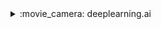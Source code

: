 ---
---

<details>
<summary>:movie_camera: deeplearning.ai</summary>

* Description - Deep Learning specialization on Coursera by Andrew Ng.

* Review - This speciaization is a great introduction to deep learning! Andrew Ng is able to convey a lot of information throughout each of the 5 courses without causing students to get bogged down by the nitty gritties of the subject matter. This approach of providing a layer of abstraction carries over to the assigments and quizzes sometimes making them too simple to do. But all in all, this specializaition is a great way to get into deep learning and Andrew sharing insights about his thought process of tackling problems make the specialization worth taking by itself.

* Link - https://www.coursera.org/specializations/deep-learning

</details>



